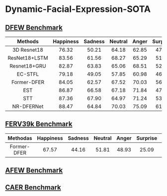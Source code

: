 # Dynamic-Facial-Expression-SOTA

## [DFEW Benchmark](https://dfew-dataset.github.io/)

|    Methods   | Happiness | Sadness | Neutral | Anger | Surprise | Disgust |  Fear |  **UAR**  |  **WAR**  |
|:-------------:|:---------:|:-------:|:-------:|:-----:|:--------:|:-------:|:-----:|:---------:|:---------:|
|  3D Resnet18  |   76.32   |  50.21  |  64.18  | 62.85 |   47.52  |   0.00  | 24.56 | **46.52** | **58.27** |
| ResNet18+LSTM |   83.56   |  61.56  |  68.27  | 65.29 |   51.26  |   0.00  | 29.34 | **51.32** | **63.85** |
|  Resnet18+GRU |   82.87   |  63.83  |  65.06  | 68.51 |   52.00  |   0.86  | 30.14 | **51.68** | **64.02** |
|    EC-STFL    |   79.18   |  49.05  |  57.85  | 60.98 |   46.15  |   2.76  | 21.51 | **45.35** | **56.51** |
|  Former-DFER  |   84.05   |  62.57  |  67.52  | 70.03 |   56.43  |   3.45  | 31.78 | **53.69** | **65.70** |
|      EST      |   86.87   |  66.58  |  67.18  | 71.84 |   47.53  |   5.52  | 28.49 | **53.43** | **65.85** |
|      STT      |   87.36   |  67.90  |  64.97  | 71.24 |   53.10  |   3.49  | 34.04 | **54.58** | **66.65** |
|   NR-DFERNet  |   88.47   |  64.84  |  70.03  | 75.09 |   61.60  |   0.00  | 19.43 | **54.21** | **68.19** |

## [FERV39k Benchmark](https://wangyanckxx.github.io/Proj_CVPR2022_FERV39k.html)

|    Methodas   | Happiness | Sadness | Neutral | Anger | Surprise | Disgust |  Fear |  **UAR**  |  **WAR**  |        Links        |
|:-------------:|:---------:|:-------:|:-------:|:-----:|:--------:|:-------:|:-----:|:---------:|:---------:|:-------------------:|
|  Former-DFER  |   67.57   |  44.16  |  51.81  | 48.93 |   25.09  |  10.80  |  9.80 | **36.88** | **45.72** | [Paper](), [Code]() |

## [AFEW Benchmark](https://cs.anu.edu.au/few/AFEW.html)

## [CAER Benchmark](https://caer-dataset.github.io/)